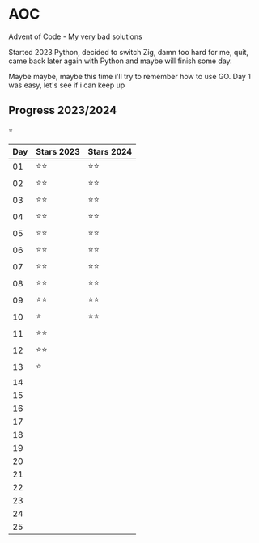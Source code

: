 # AOC
Advent of Code - My very bad solutions

Started 2023 Python, decided to switch Zig, damn too hard for me, quit, came back later again with Python and maybe will finish some day.

Maybe maybe, maybe this time i'll try to remember how to use GO. Day 1 was easy, let's see if i can keep up

## Progress 2023/2024


`⭐`

| Day | Stars 2023 | Stars 2024
| --- | ----- | ----- |
| 01  | ⭐⭐  | ⭐⭐  |
| 02  | ⭐⭐  | ⭐⭐  |
| 03  | ⭐⭐  | ⭐⭐  |
| 04  | ⭐⭐  | ⭐⭐  |
| 05  | ⭐⭐  | ⭐⭐  |
| 06  | ⭐⭐  | ⭐⭐  |
| 07  | ⭐⭐  | ⭐⭐  |
| 08  | ⭐⭐  | ⭐⭐  |
| 09  | ⭐⭐  | ⭐⭐  |
| 10  | ⭐    | ⭐⭐  |
| 11  | ⭐⭐  |
| 12  | ⭐⭐  |
| 13  | ⭐    |
| 14  |       |
| 15  |       |
| 16  |       |
| 17  |       |
| 18  |       |
| 19  |       |
| 20  |       |
| 21  |       |
| 22  |       |
| 23  |       |
| 24  |       |
| 25  |       |


